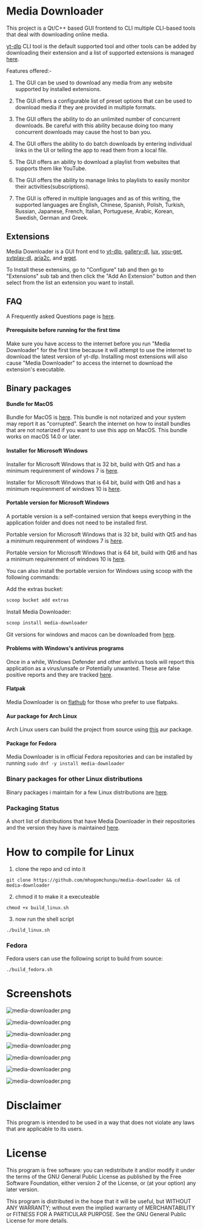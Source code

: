 # Media Downloader

This project is a Qt/C++ based GUI frontend to CLI multiple CLI-based tools that deal with downloading online media.

[yt-dlp](https://github.com/yt-dlp/yt-dlp) CLI tool is the default supported tool and other tools can be added by
downloading their extension and a list of supported extensions is managed [here](https://github.com/mhogomchungu/media-downloader/wiki/Extensions).


Features offered:-

1. The GUI can be used to download any media from any website supported by installed extensions.

2. The GUI offers a configurable list of preset options that can be used to download media if they are provided in multiple formats.

3. The GUI offers the ability to do an unlimited number of concurrent downloads. Be careful with this ability because doing too many concurrent
downloads may cause the host to ban you.

4. The GUI offers the ability to do batch downloads by entering individual links in the UI or telling the app to read them from a local file.

5. The GUI offers an ability to download a playlist from websites that supports them like YouTube.

6. The GUI offers the ability to manage links to playlists to easily monitor their activities(subscriptions).

7. The GUI is offered in multiple languages and as of this writing, the supported languages are English, Chinese, Spanish, Polish, Turkish, Russian, Japanese, French, Italian, Portuguese, Arabic, Korean, Swedish, German and Greek.

## Extensions

Media Downloader is a GUI front end to [yt-dlp](https://github.com/yt-dlp/yt-dlp), [gallery-dl](https://github.com/mikf/gallery-dl), [lux](https://github.com/iawia002/lux),
[you-get](https://github.com/soimort/you-get), [svtplay-dl](https://github.com/spaam/svtplay-dl), [aria2c](https://aria2.github.io/), and [wget](https://www.gnu.org/software/wget).

To Install these extensins, go to "Configure" tab and then go to "Extensions" sub tab and then click the "Add An Extension" button and then select from the list an extension you want to install.

## FAQ
A Frequently asked Questions page is [here](https://github.com/mhogomchungu/media-downloader/wiki/Frequently-Asked-Questions).

#### Prerequisite before running for the first time

Make sure you have access to the internet before you run "Media Downloader" for the first time because it will attempt to use the internet to download the latest version of yt-dlp. Installing most extensions will also cause "Media Downloader" to access the internet to download the extension's executable.

## Binary packages

#### Bundle for MacOS

Bundle for MacOS is  [here](https://github.com/mhogomchungu/media-downloader/releases/download/5.4.2/MediaDownloaderQt6-5.4.2.dmg). This bundle is not notarized and your system may report it as "corrupted". Search the internet on how to install bundles that are not notarized if you want to use this app on MacOS. This bundle works on macOS 14.0 or later.

#### Installer for Microsoft Windows

Installer for Microsoft Windows that is 32 bit, build with Qt5 and has a minimum requirenment of windows 7 is [here](https://github.com/mhogomchungu/media-downloader/releases/download/5.4.2/MediaDownloaderQt5-5.4.2.setup.exe).

Installer for Microsoft Windows that is 64 bit, build with Qt6 and has a minimum requirenment of windows 10 is [here](https://github.com/mhogomchungu/media-downloader/releases/download/5.4.2/MediaDownloaderQt6-5.4.2.setup.exe).

#### Portable version for Microsoft Windows

A portable version is a self-contained version that keeps everything in the application folder and does not need to be installed first.

Portable version for Microsoft Windows that is 32 bit, build with Qt5 and has a minimum requirenment of windows 7 is [here](https://github.com/mhogomchungu/media-downloader/releases/download/5.4.2/MediaDownloaderQt5-5.4.2.zip).

Portable version for Microsoft Windows that is 64 bit, build with Qt6 and has a minimum requirenment of windows 10 is [here](https://github.com/mhogomchungu/media-downloader/releases/download/5.4.2/MediaDownloaderQt6-5.4.2.zip).

You can also install the portable version for Windows using scoop with the following commands:

Add the extras bucket:
```powershell
scoop bucket add extras
```
Install Media Downloader:
```powershell
scoop install media-downloader
```

Git versions for windows and macos can be downloaded from [here](https://github.com/mhogomchungu/media-downloader-git/releases).

#### Problems with Windows's antivirus programs

Once in a while, Windows Defender and other antivirus tools will report this application as a virus/unsafe
or Potentially unwanted. These are false positive reports and they are tracked [here](https://github.com/mhogomchungu/media-downloader/issues/481).


#### Flatpak

Media Downloader is on [flathub](https://flathub.org/apps/io.github.mhogomchungu.media-downloader) for those who prefer to use flatpaks.

#### Aur package for Arch Linux
Arch Linux users can build the project from source using [this](https://aur.archlinux.org/packages/media-downloader) aur package.

#### Package for Fedora
Media Downloader is in official Fedora repositories and can be installed by running ```sudo dnf -y install media-downloader```

### Binary packages for other Linux distributions

Binary packages i maintain for a few Linux distributions are [here](https://software.opensuse.org//download.html?project=home%3Aobs_mhogomchungu&package=media-downloader).

### Packaging Status

A short list of distributions that have Media Downloader in their repositories and the version they have is maintained [here](https://repology.org/project/media-downloader/badges).


# How to compile for Linux

1. clone the repo and cd into it
```console
git clone https://github.com/mhogomchungu/media-downloader && cd media-downloader
```

2. chmod it to make it a executeable 
```console
chmod +x build_linux.sh
```

3. now run the shell script
```console
./build_linux.sh
```


### Fedora

Fedora users can use the following script to build from source:

```console
./build_fedora.sh
```

# Screenshots


![media-downloader.png](https://raw.githubusercontent.com/mhogomchungu/media-downloader/main/images/media-downloader-1.png)

![media-downloader.png](https://raw.githubusercontent.com/mhogomchungu/media-downloader/main/images/media-downloader-2.png)

![media-downloader.png](https://raw.githubusercontent.com/mhogomchungu/media-downloader/main/images/media-downloader-3.png)

![media-downloader.png](https://raw.githubusercontent.com/mhogomchungu/media-downloader/main/images/media-downloader-4.png)

![media-downloader.png](https://raw.githubusercontent.com/mhogomchungu/media-downloader/main/images/media-downloader-5.png)

![media-downloader.png](https://raw.githubusercontent.com/mhogomchungu/media-downloader/main/images/media-downloader-6.png)

![media-downloader.png](https://raw.githubusercontent.com/mhogomchungu/media-downloader/main/images/media-downloader-7.png)

# Disclaimer

This program is intended to be used  in a way that does not violate any laws that are applicable to its users.

# License

This program is free software: you can redistribute it and/or modify it under the terms of the GNU General Public License as published by
the Free Software Foundation, either version 2 of the License, or (at your option) any later version.

This program is distributed in the hope that it will be useful, but WITHOUT ANY WARRANTY; without even the implied warranty of
MERCHANTABILITY or FITNESS FOR A PARTICULAR PURPOSE.  See the GNU General Public License for more details.
